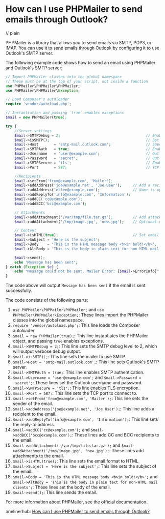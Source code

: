 # How can I use PHPMailer to send emails through Outlook?
// plain

PHPMailer is a library that allows you to send emails via SMTP, POP3, or IMAP. You can use it to send emails through Outlook by configuring it to use Outlook's SMTP server.

The following example code shows how to send an email using PHPMailer and Outlook's SMTP server:

```php
// Import PHPMailer classes into the global namespace
// These must be at the top of your script, not inside a function
use PHPMailer\PHPMailer\PHPMailer;
use PHPMailer\PHPMailer\Exception;

// Load Composer's autoloader
require 'vendor/autoload.php';

// Instantiation and passing `true` enables exceptions
$mail = new PHPMailer(true);

try {
    //Server settings
    $mail->SMTPDebug = 2;                                       // Enable verbose debug output
    $mail->isSMTP();                                            // Set mailer to use SMTP
    $mail->Host       = 'smtp-mail.outlook.com';                // Specify Outlook's SMTP server
    $mail->SMTPAuth   = true;                                   // Enable SMTP authentication
    $mail->Username   = 'user@example.com';                     // Outlook username
    $mail->Password   = 'secret';                               // Outlook password
    $mail->SMTPSecure = 'tls';                                  // Enable TLS encryption, `ssl` also accepted
    $mail->Port       = 587;                                    // TCP port to connect to

    //Recipients
    $mail->setFrom('from@example.com', 'Mailer');
    $mail->addAddress('joe@example.net', 'Joe User');     // Add a recipient
    $mail->addAddress('ellen@example.com');               // Name is optional
    $mail->addReplyTo('info@example.com', 'Information');
    $mail->addCC('cc@example.com');
    $mail->addBCC('bcc@example.com');

    // Attachments
    $mail->addAttachment('/var/tmp/file.tar.gz');         // Add attachments
    $mail->addAttachment('/tmp/image.jpg', 'new.jpg');    // Optional name

    // Content
    $mail->isHTML(true);                                  // Set email format to HTML
    $mail->Subject = 'Here is the subject';
    $mail->Body    = 'This is the HTML message body <b>in bold!</b>';
    $mail->AltBody = 'This is the body in plain text for non-HTML mail clients';

    $mail->send();
    echo 'Message has been sent';
} catch (Exception $e) {
    echo "Message could not be sent. Mailer Error: {$mail->ErrorInfo}";
}
```

The code above will output `Message has been sent` if the email is sent successfully.

The code consists of the following parts:

1. `use PHPMailer\PHPMailer\PHPMailer;` and `use PHPMailer\PHPMailer\Exception;`: These lines import the PHPMailer classes into the global namespace.
2. `require 'vendor/autoload.php';`: This line loads the Composer autoloader.
3. `$mail = new PHPMailer(true);`: This line instantiates the PHPMailer object, and passing `true` enables exceptions.
4. `$mail->SMTPDebug = 2;`: This line sets the SMTP debug level to 2, which will output verbose debug output.
5. `$mail->isSMTP();`: This line sets the mailer to use SMTP.
6. `$mail->Host = 'smtp-mail.outlook.com';`: This line sets Outlook's SMTP server.
7. `$mail->SMTPAuth = true;`: This line enables SMTP authentication.
8. `$mail->Username = 'user@example.com';` and `$mail->Password = 'secret';`: These lines set the Outlook username and password.
9. `$mail->SMTPSecure = 'tls';`: This line enables TLS encryption.
10. `$mail->Port = 587;`: This line sets the TCP port to connect to.
11. `$mail->setFrom('from@example.com', 'Mailer');`: This line sets the sender of the email.
12. `$mail->addAddress('joe@example.net', 'Joe User');`: This line adds a recipient to the email.
13. `$mail->addReplyTo('info@example.com', 'Information');`: This line sets the reply-to address.
14. `$mail->addCC('cc@example.com');` and `$mail->addBCC('bcc@example.com');`: These lines add CC and BCC recipients to the email.
15. `$mail->addAttachment('/var/tmp/file.tar.gz');` and `$mail->addAttachment('/tmp/image.jpg', 'new.jpg');`: These lines add attachments to the email.
16. `$mail->isHTML(true);`: This line sets the email format to HTML.
17. `$mail->Subject = 'Here is the subject';`: This line sets the subject of the email.
18. `$mail->Body = 'This is the HTML message body <b>in bold!</b>';` and `$mail->AltBody = 'This is the body in plain text for non-HTML mail clients';`: These lines set the body of the email.
19. `$mail->send();`: This line sends the email.

For more information about PHPMailer, see the [official documentation](https://github.com/PHPMailer/PHPMailer/).

onelinerhub: [How can I use PHPMailer to send emails through Outlook?](https://onelinerhub.com/phpmailer/how-can-i-use-phpmailer-to-send-emails-through-outlook)
